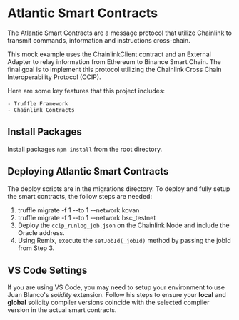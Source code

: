 # Atlantic Smart Contracts
The Atlantic Smart Contracts are a message protocol that utilize Chainlink to transmit commands, information and instructions cross-chain. 

This mock example uses the ChainlinkClient contract and an External Adapter to relay information from Ethereum to Binance Smart Chain. The final goal is to implement this protocol utilizing the Chainlink Cross Chain Interoperability Protocol (CCIP).

Here are some key features that this project includes:

    - Truffle Framework
    - Chainlink Contracts

## Install Packages

Install packages `npm install` from the root directory.

## Deploying Atlantic Smart Contracts

The deploy scripts are in the migrations directory. To deploy and fully setup the smart contracts, the follow steps are needed:

1. truffle migrate -f 1 --to 1 --network kovan
2. truffle migrate -f 1 --to 1 --network bsc_testnet
3. Deploy the `ccip_runlog_job.json` on the Chainlink Node and include the Oracle address.
4. Using Remix, execute the `setJobId(_jobId)` method by passing the jobId from Step 3.


## VS Code Settings

If you are using VS Code, you may need to setup your environment to use Juan Blanco's *solidity* extension. Follow his steps to ensure your **local** and **global** solidity compiler versions coincide with the selected compiler version
in the actual smart contracts.